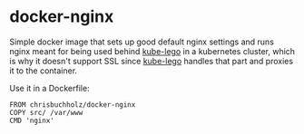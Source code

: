 docker-nginx
============

Simple docker image that sets up good default nginx settings and runs
nginx meant for being used behind [kube-lego] in a kubernetes cluster,
which is why it doesn't support SSL since [kube-lego] handles that part
and proxies it to the container.

[kube-lego]: https://github.com/jetstack/kube-lego

Use it in a Dockerfile:

    FROM chrisbuchholz/docker-nginx
    COPY src/ /var/www
    CMD 'nginx'


